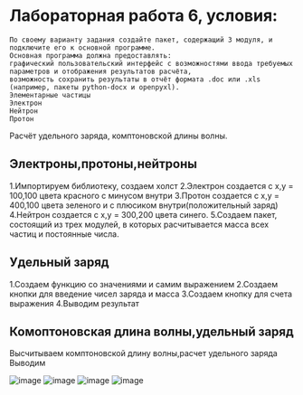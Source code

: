 #  Лабораторная работа 6, условия:
    По своему варианту задания создайте пакет, содержащий 3 модуля, и подключите его к основной программе.
    Основная программа должна предоставлять:
    графический пользовательский интерфейс с возможностями ввода требуемых параметров и отображения результатов расчёта,
    возможность сохранить результаты в отчёт формата .doc или .xls (например, пакеты python-docx и openpyxl).
    Элементарные частицы
    Электрон
    Нейтрон
    Протон
Расчёт удельного заряда, комптоновской длины волны.


## Электроны,протоны,нейтроны
1.Импортируем библиотеку, создаем холст
2.Электрон создается с x,y = 100,100 цвета красного с минусом внутри
3.Протон создается с x,y = 400,100 цвета зеленого и с плюсиком внутри(положительный заряд)
4.Нейтрон создается с x,y = 300,200 цвета синего.
5.Создаем пакет, состоящий из трех модулей, в которых расчитывается масса всех частиц и постоянные числа.
## Удельный заряд
1.Создаем функцию со значениями и самим выражением
2.Создаем кнопки для введение чисел заряда и масса
3.Создаем кнопку для счета выражения
4.Выводим результат
## Комоптоновская длина волны,удельный заряд
Высчитываем комптоновской длину волны,расчет удельного заряда
Выводим

![image](https://github.com/DarkSwordss89125/laba1/assets/160292757/90451945-1ff1-47e2-b645-e74f499bc360)
![image](https://github.com/DarkSwordss89125/laba1/assets/160292757/f9fb0a68-4d36-4a5b-b5dd-b1d91b99d2e9)
![image](https://github.com/DarkSwordss89125/laba1/assets/160292757/8a759461-95f0-45d2-b115-235717357132)
![image](https://github.com/DarkSwordss89125/laba1/assets/160292757/c77e95a1-7ad6-470c-8165-34671db7ab0a)

